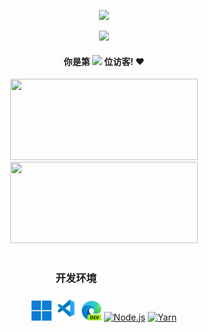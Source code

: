 <div align="center">

![](https://quotes-github-readme.vercel.app/api?type=horizontal&theme=dark&border=true&quote=%E6%97%B6%E5%85%89%E6%B5%81%E8%BD%AC%EF%BC%8C%E6%84%BF%E4%BD%A0%E7%BB%88%E6%9C%89%E4%B8%80%E5%A4%A9%E8%83%BD%E5%92%8C%E4%BD%A0%E9%87%8D%E8%A6%81%E7%9A%84%E4%BA%BA%E9%87%8D%E9%80%A2%E3%80%82&author=%E8%89%BE%E6%8B%89%EF%BC%88%E3%80%8A%E5%8F%AF%E5%A1%91%E6%80%A7%E8%AE%B0%E5%BF%86%E3%80%8B%EF%BC%89)

<img src="https://cards-api-latedreamawa.vercel.app/api?pic=4&date=2025-04-30&bilibili=@LateDream_&email=latedreamawa@outlook.com&qq=3276839942&site=https://about.latedream.cn&steam=24%E5%B2%81%E6%B8%85%E7%BA%AF%E7%94%B7%E9%AB%98&bg_color=%231a1b27" width="600" />

#### 你是第 <img src="https://count.getloli.com/@latedream?name=latedream&theme=minecraft&padding=7&offset=0&align=top&scale=1&pixelated=1&darkmode=auto" height="48" /> 位访客! ❤️

<img src="https://github-readme-stats.vercel.app/api?username=LateDreamXD&theme=tokyonight&count_private=true&locale=cn" width="300" height="130" />
<img src="https://github-readme-stats.vercel.app/api/top-langs/?username=LateDreamXD&theme=tokyonight&count_private=true&locale=cn&layout=compact" width="300" height="130" /><br /><br />


<div width="600">

  ### 开发环境 &emsp;&emsp;&emsp;&emsp;&emsp;&nbsp;

  [<img title="Windows 11" alt="Windows 11" title="Windows 11" src="res/win11.png" height="32" />](https://www.microsoft.com/en-us/software-download/windows11) [<img title="Visual Studio Code" alt="Visual Studio Code" title="Visual Studio Code" src="res/vscode.png" height="40" />](https://code.visualstudio.com/download) [<img title="Microsoft Edge Dev" alt="Microsoft Edge Dev" title="Microsoft Edge Dev" src="res/msedge-dev.png" height="32" />](https://www.microsoft.com/en-us/edge/download/insider) [<img title="Node.js" alt="Node.js" title="Node.js" src="https://nodejs.org/static/images/favicons/favicon.png" height="32" />](https://nodejs.org/en/download) [<img title="Yarn" alt="Yarn" title="Yarn" src="https://yarnpkg.com/img/yarn-favicon.svg" height="32" />](https://yarnpkg.com/)
</div>

</div>
